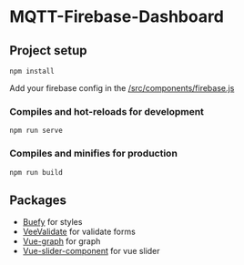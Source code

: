 # MQTT-Firebase-Dashboard

## Project setup
```
npm install
```
Add your firebase config in the [/src/components/firebase.js](https://github.com/KevinJordil/MQTT-Firebase-Dashboard/blob/master/src/components/firebase.js)

### Compiles and hot-reloads for development
```
npm run serve
```

### Compiles and minifies for production
```
npm run build
```

## Packages

* [Buefy](https://buefy.org/documentation) for styles
* [VeeValidate](https://baianat.github.io/vee-validate) for validate forms
* [Vue-graph](https://github.com/juijs/vue-graph) for graph
* [Vue-slider-component](https://github.com/NightCatSama/vue-slider-component) for vue slider
